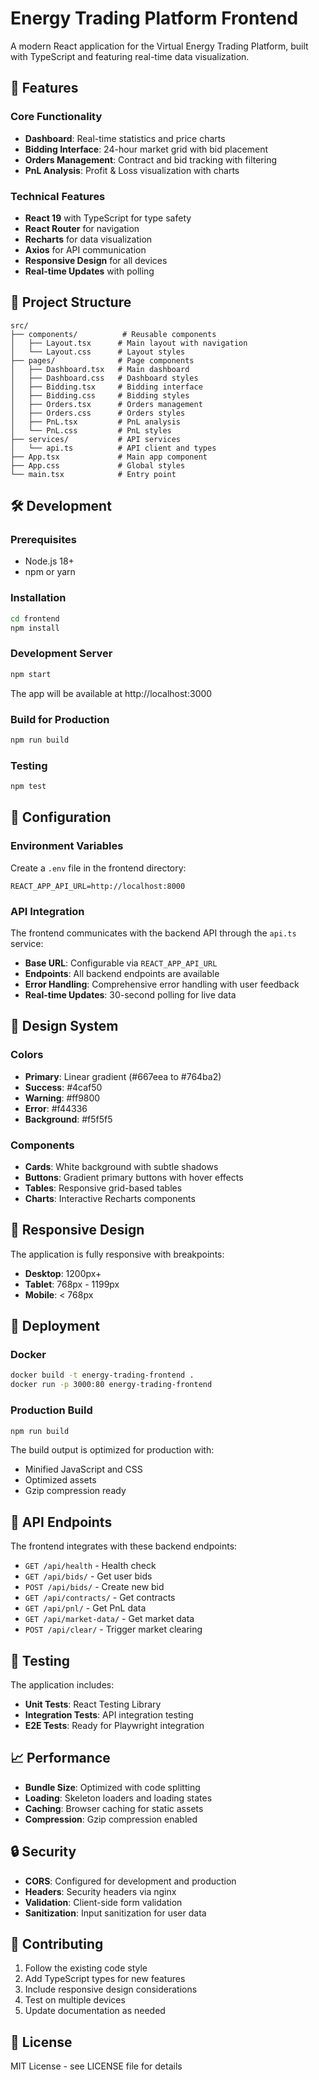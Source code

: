 # Energy Trading Platform Frontend

A modern React application for the Virtual Energy Trading Platform, built with TypeScript and featuring real-time data visualization.

## 🚀 Features

### Core Functionality
- **Dashboard**: Real-time statistics and price charts
- **Bidding Interface**: 24-hour market grid with bid placement
- **Orders Management**: Contract and bid tracking with filtering
- **PnL Analysis**: Profit & Loss visualization with charts

### Technical Features
- **React 19** with TypeScript for type safety
- **React Router** for navigation
- **Recharts** for data visualization
- **Axios** for API communication
- **Responsive Design** for all devices
- **Real-time Updates** with polling

## 📁 Project Structure

```
src/
├── components/          # Reusable components
│   ├── Layout.tsx      # Main layout with navigation
│   └── Layout.css      # Layout styles
├── pages/              # Page components
│   ├── Dashboard.tsx   # Main dashboard
│   ├── Dashboard.css   # Dashboard styles
│   ├── Bidding.tsx     # Bidding interface
│   ├── Bidding.css     # Bidding styles
│   ├── Orders.tsx      # Orders management
│   ├── Orders.css      # Orders styles
│   ├── PnL.tsx         # PnL analysis
│   └── PnL.css         # PnL styles
├── services/           # API services
│   └── api.ts          # API client and types
├── App.tsx             # Main app component
├── App.css             # Global styles
└── main.tsx            # Entry point
```

## 🛠️ Development

### Prerequisites
- Node.js 18+
- npm or yarn

### Installation
```bash
cd frontend
npm install
```

### Development Server
```bash
npm start
```
The app will be available at http://localhost:3000

### Build for Production
```bash
npm run build
```

### Testing
```bash
npm test
```

## 🔧 Configuration

### Environment Variables
Create a `.env` file in the frontend directory:

```env
REACT_APP_API_URL=http://localhost:8000
```

### API Integration
The frontend communicates with the backend API through the `api.ts` service:

- **Base URL**: Configurable via `REACT_APP_API_URL`
- **Endpoints**: All backend endpoints are available
- **Error Handling**: Comprehensive error handling with user feedback
- **Real-time Updates**: 30-second polling for live data

## 🎨 Design System

### Colors
- **Primary**: Linear gradient (#667eea to #764ba2)
- **Success**: #4caf50
- **Warning**: #ff9800
- **Error**: #f44336
- **Background**: #f5f5f5

### Components
- **Cards**: White background with subtle shadows
- **Buttons**: Gradient primary buttons with hover effects
- **Tables**: Responsive grid-based tables
- **Charts**: Interactive Recharts components

## 📱 Responsive Design

The application is fully responsive with breakpoints:
- **Desktop**: 1200px+
- **Tablet**: 768px - 1199px
- **Mobile**: < 768px

## 🚀 Deployment

### Docker
```bash
docker build -t energy-trading-frontend .
docker run -p 3000:80 energy-trading-frontend
```

### Production Build
```bash
npm run build
```
The build output is optimized for production with:
- Minified JavaScript and CSS
- Optimized assets
- Gzip compression ready

## 🔗 API Endpoints

The frontend integrates with these backend endpoints:

- `GET /api/health` - Health check
- `GET /api/bids/` - Get user bids
- `POST /api/bids/` - Create new bid
- `GET /api/contracts/` - Get contracts
- `GET /api/pnl/` - Get PnL data
- `GET /api/market-data/` - Get market data
- `POST /api/clear/` - Trigger market clearing

## 🧪 Testing

The application includes:
- **Unit Tests**: React Testing Library
- **Integration Tests**: API integration testing
- **E2E Tests**: Ready for Playwright integration

## 📈 Performance

- **Bundle Size**: Optimized with code splitting
- **Loading**: Skeleton loaders and loading states
- **Caching**: Browser caching for static assets
- **Compression**: Gzip compression enabled

## 🔒 Security

- **CORS**: Configured for development and production
- **Headers**: Security headers via nginx
- **Validation**: Client-side form validation
- **Sanitization**: Input sanitization for user data

## 🤝 Contributing

1. Follow the existing code style
2. Add TypeScript types for new features
3. Include responsive design considerations
4. Test on multiple devices
5. Update documentation as needed

## 📄 License

MIT License - see LICENSE file for details
